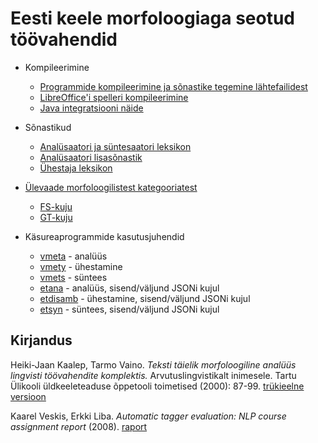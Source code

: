 # Eesti keele morfoloogiaga seotud töövahendid

* Kompileerimine
  * [Programmide kompileerimine ja sõnastike tegemine lähtefailidest](https://github.com/Filosoft/vabamorf/blob/master/doc/programmid_ja_sonastikud.md)
  * [LibreOffice'i spelleri kompileerimine](https://github.com/Filosoft/vabamorf/blob/master/apps/plugin/libreoffice/readme.txt)
  * [Java integratsiooni näide](https://github.com/Filosoft/vabamorf/blob/master/apps/cmdline/java/readme.html)

* Sõnastikud
  * [Analüsaatori ja süntesaatori leksikon](https://github.com/Filosoft/vabamorf/blob/master/doc/morfi_leksikoni_kirjeldus.md)
  * [Analüsaatori lisasõnastik](https://github.com/Filosoft/vabamorf/blob/master/apps/cmdline/vmeta/kasutajasonastik.md)
  * [Ühestaja leksikon](https://github.com/Filosoft/vabamorf/blob/master/doc/yhestaja_leksikoni_kirjeldus.md)
  
* [Ülevaade morfoloogilistest kategooriatest](https://cl.ut.ee/ressursid/morfo-systeemid/index.php?lang=et/)
  * [FS-kuju](https://github.com/Filosoft/vabamorf/blob/master/doc/kategooriad.md)
  * [GT-kuju](https://www.keeleveeb.ee/dict/corpus/shared/categories.html)

* Käsureaprogrammide kasutusjuhendid
  * [vmeta](https://github.com/Filosoft/vabamorf/blob/master/apps/cmdline/vmeta/LOEMIND.md) - analüüs
  * [vmety](https://github.com/Filosoft/vabamorf/blob/master/apps/cmdline/vmety/LOEMIND.md) - ühestamine
  * [vmets](https://github.com/Filosoft/vabamorf/blob/master/apps/cmdline/vmets/LOEMIND.md) - süntees
  * [etana](https://github.com/Filosoft/vabamorf/blob/master/apps/cmdline/etana/readme.txt) - analüüs, sisend/väljund JSONi kujul
  * [etdisamb](https://github.com/Filosoft/vabamorf/blob/master/apps/cmdline/etdisamb/readme.txt) - ühestamine, sisend/väljund JSONi kujul
  * [etsyn](https://github.com/Filosoft/vabamorf/blob/master/apps/cmdline/etsyn/readme.txt) - süntees, sisend/väljund JSONi kujul

## Kirjandus
Heiki-Jaan Kaalep, Tarmo Vaino. *Teksti täielik morfoloogiline analüüs lingvisti töövahendite komplektis.* Arvutuslingvistikalt inimesele. Tartu Ülikooli üldkeeleteaduse õppetooli toimetised (2000): 87-99. [trükieelne versioon](https://www.cl.ut.ee/yllitised/kogumik2000.pdf)

 Kaarel Veskis, Erkki Liba. *Automatic tagger evaluation: NLP course assignment report* (2008).
 [raport](https://entu.keeleressursid.ee/public-document/entity-7052)